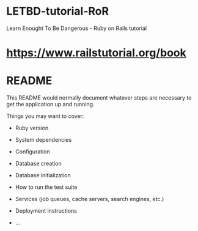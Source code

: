 # LETBD-tutorial-RoR
Learn Enought To Be Dangerous - Ruby on Rails tutorial
# https://www.railstutorial.org/book


# README

This README would normally document whatever steps are necessary to get the
application up and running.

Things you may want to cover:

* Ruby version

* System dependencies

* Configuration

* Database creation

* Database initialization

* How to run the test suite

* Services (job queues, cache servers, search engines, etc.)

* Deployment instructions

* ...
